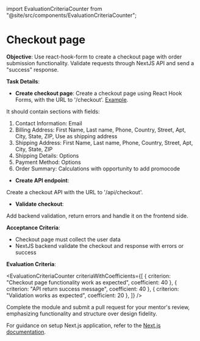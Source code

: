 import EvaluationCriteriaCounter from "@site/src/components/EvaluationCriteriaCounter";

# Checkout page

**Objective**: Use react-hook-form to create a checkout page with order submission functionality. Validate requests through NextJS API and send a "success" response.

**Task Details**:

- **Create checkout page**: Create a checkout page using React Hook Forms, with the URL to '/checkout'. [Example](https://demo.vuestorefront.io/checkout).

It should contain sections with fields:

1. Contact Information: Email
2. Billing Address: First Name, Last name, Phone, Country, Street, Apt, City, State, ZIP, Use as shipping address
3. Shipping Address: First Name, Last name, Phone, Country, Street, Apt, City, State, ZIP
4. Shipping Details: Options
5. Payment Method: Options
6. Order Summary: Calculations with opportunity to add promocode

- **Create API endpoint**:

Create a checkout API with the URL to '/api/checkout'.

- **Validate checkout**:

Add backend validation, return errors and handle it on the frontend side.

**Acceptance Criteria**:

- Checkout page must collect the user data
- NextJS backend validate the checkout and response with errors or success

**Evaluation Criteria**:

<EvaluationCriteriaCounter
criteriaWithCoefficients={[
{ criterion: "Checkout page functionality work as expected", coefficient: 40 },
{ criterion: "API return success message", coefficient: 40 },
{ criterion: "Validation works as expected", coefficient: 20 },
]}
/>

Complete the module and submit a pull request for your mentor's review, emphasizing functionality and structure over design fidelity.

For guidance on setup Next.js application, refer to the [Next.js documentation](https://nextjs.org/learn/dashboard-app/getting-started).
